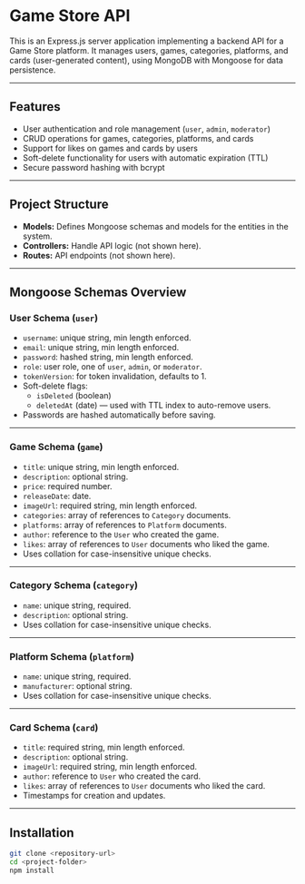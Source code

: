 # Game Store API

This is an Express.js server application implementing a backend API for a Game Store platform. It manages users, games, categories, platforms, and cards (user-generated content), using MongoDB with Mongoose for data persistence.

---

## Features

- User authentication and role management (`user`, `admin`, `moderator`)
- CRUD operations for games, categories, platforms, and cards
- Support for likes on games and cards by users
- Soft-delete functionality for users with automatic expiration (TTL)
- Secure password hashing with bcrypt

---

## Project Structure

- **Models:** Defines Mongoose schemas and models for the entities in the system.
- **Controllers:** Handle API logic (not shown here).
- **Routes:** API endpoints (not shown here).

---

## Mongoose Schemas Overview

### User Schema (`user`)

- `username`: unique string, min length enforced.
- `email`: unique string, min length enforced.
- `password`: hashed string, min length enforced.
- `role`: user role, one of `user`, `admin`, or `moderator`.
- `tokenVersion`: for token invalidation, defaults to 1.
- Soft-delete flags:
  - `isDeleted` (boolean)
  - `deletedAt` (date) — used with TTL index to auto-remove users.
- Passwords are hashed automatically before saving.

---

### Game Schema (`game`)

- `title`: unique string, min length enforced.
- `description`: optional string.
- `price`: required number.
- `releaseDate`: date.
- `imageUrl`: required string, min length enforced.
- `categories`: array of references to `Category` documents.
- `platforms`: array of references to `Platform` documents.
- `author`: reference to the `User` who created the game.
- `likes`: array of references to `User` documents who liked the game.
- Uses collation for case-insensitive unique checks.

---

### Category Schema (`category`)

- `name`: unique string, required.
- `description`: optional string.
- Uses collation for case-insensitive unique checks.

---

### Platform Schema (`platform`)

- `name`: unique string, required.
- `manufacturer`: optional string.
- Uses collation for case-insensitive unique checks.

---

### Card Schema (`card`)

- `title`: required string, min length enforced.
- `description`: optional string.
- `imageUrl`: required string, min length enforced.
- `author`: reference to `User` who created the card.
- `likes`: array of references to `User` documents who liked the card.
- Timestamps for creation and updates.

---

## Installation

```bash
git clone <repository-url>
cd <project-folder>
npm install
```
